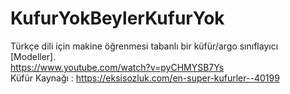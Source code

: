 # KufurYokBeylerKufurYok
 Türkçe dili için makine öğrenmesi tabanlı bir küfür/argo sınıflayıcı [Modeller]. <br/>
 https://www.youtube.com/watch?v=pyCHMYSB7Ys <br/>
 Küfür Kaynağı : https://eksisozluk.com/en-super-kufurler--40199 <br/>
 
